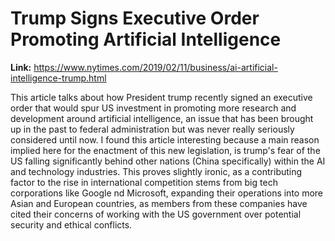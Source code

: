 # Trump Signs Executive Order Promoting Artificial Intelligence

**Link:** https://www.nytimes.com/2019/02/11/business/ai-artificial-intelligence-trump.html

This article talks about how President trump recently signed an executive order that would spur US investment in promoting more research and development around artificial intelligence, an issue that has been brought up in the past to federal administration but was never really seriously considered until now. I found this article interesting because a main reason implied here for the enactment of this new legislation, is trump's fear of the US falling significantly behind other nations (China specifically) within the AI and technology industries. This proves slightly ironic, as a contributing factor to the rise in international competition stems from big tech corporations like Google nd Microsoft, expanding their operations into more Asian and European countries, as members from these companies have cited their concerns of working with the US government over potential security and ethical conflicts.
